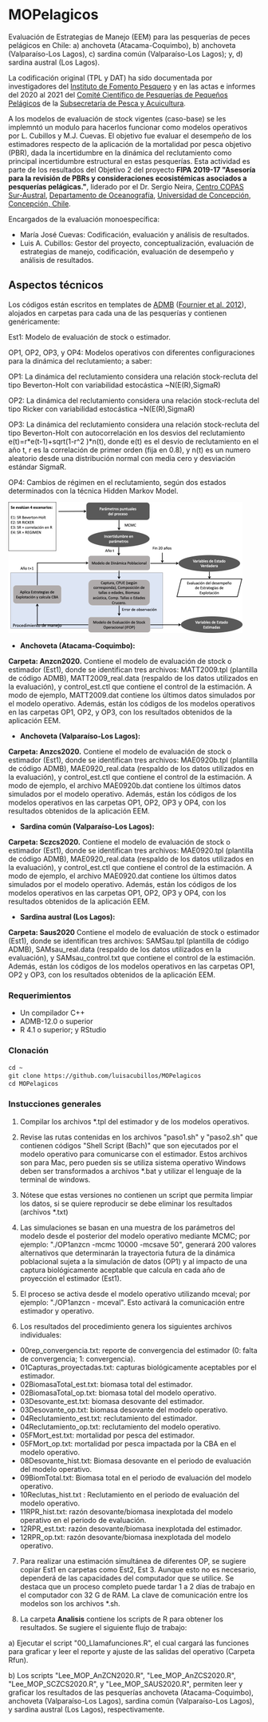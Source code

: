 # MOPelagicos

Evaluación de Estrategias de Manejo (EEM) para las pesquerías de peces pelágicos en Chile: a) anchoveta (Atacama-Coquimbo), b) anchoveta (Valparaíso-Los Lagos), c) sardina común (Valparaíso-Los Lagos); y, d) sardina austral (Los Lagos).

La codificación original (TPL y DAT) ha sido documentada por investigadores del [Instituto de Fomento Pesquero](https://www.ifop.cl/busqueda-de-informes/) y en las actas e informes del 2020 al 2021 del [Comité Científico de Pesquerías de Pequeños Pelágicos](https://www.subpesca.cl/portal/616/w3-propertyvalue-51142.html#collapse03) de la [Subsecretaría de Pesca y Acuicultura](https://www.subpesca.cl/portal/616/w3-channel.html).

A los modelos de evaluación de stock vigentes (caso-base) se les implemntó un modulo para hacerlos funcionar como modelos operativos por L. Cubillos y M.J. Cuevas. El  objetivo fue evaluar el desempeño de los estimadores respecto de la aplicación de la mortalidad por pesca objetivo (PBR), dada la incertidumbre en la dinámica del reclutamiento como principal incertidumbre estructural en estas pesquerías. Esta actividad es parte de los resultados del Objetivo 2 del proyecto **FIPA 2019-17 "Asesoría para la revisión de PBRs y consideraciones ecosistémicas asociados a pesquerías pelágicas."**, liderado por el Dr. Sergio Neira, [Centro COPAS Sur-Austral](http://www.sur-austral.cl), [Departamento de Oceanografía](http://oceanografia.udec.cl), [Universidad de Concepción, Concepción, Chile](https://www.udec.cl/pexterno/).

Encargados de la evaluación monoespecífica:

* María José Cuevas: Codificación, evaluación y análisis de resultados.
* Luis A. Cubillos: Gestor del proyecto, conceptualización, evaluación de estrategias de manejo, codificación, evaluación de desempeño y análisis de resultados.

## Aspectos técnicos

Los códigos están escritos en templates de [ADMB](http://www.admb-project.org/) ([Fournier et al. 2012](https://doi.org/10.1080/10556788.2011.597854)), alojados en carpetas para cada una de las pesquerías y contienen genéricamente:

Est1: Modelo de evaluación de stock o estimador.

OP1, OP2, OP3, y OP4: Modelos operativos con diferentes configuraciones para la dinámica del reclutamiento; a saber:

OP1: La dinámica del reclutamiento considera una relación stock-recluta del tipo Beverton-Holt con variabilidad estocástica ~N(E(R),SigmaR)

OP2: La dinámica del reclutamiento considera una relación stock-recluta del tipo Ricker con variabilidad estocástica ~N(E(R),SigmaR)

OP3: La dinámica del reclutamiento considera una relación stock-recluta del tipo Beverton-Holt con autocorrelación en los desvios del reclutamiento e(t)=r*e(t-1)+sqrt(1-r^2 )*n(t), donde e(t) es el desvío de reclutamiento en el año t, r es la correlación de primer orden (fija en 0.8), y n(t) es un numero aleatorio desde una distribución normal con media cero y desviación estándar SigmaR.

OP4: Cambios de régimen en el reclutamiento, según dos estados determinados con la técnica Hidden Markov Model.

![](https://github.com/LuisACubillos/MOPelagicos/blob/master/MOPelagicos_EsquemaTrabajo.png)


* __Anchoveta (Atacama-Coquimbo):__

__Carpeta: Anzcn2020.__ Contiene el modelo de evaluación de stock o estimador (Est1), donde se identifican tres archivos: MATT2009.tpl (plantilla de código ADMB), MATT2009_real.data (respaldo de los datos utilizados en la evaluación), y control_est.ctl que contiene el control de la estimación. A modo de ejemplo, MATT2009.dat contiene los últimos datos simulados por el modelo operativo. Además, están los códigos de los modelos operativos en las carpetas OP1, OP2, y OP3, con los resultados obtenidos de la aplicación EEM.

* __Anchoveta (Valparaíso-Los Lagos):__

__Carpeta: Anzcs2020.__ Contiene el modelo de evaluación de stock o estimador (Est1), donde se identifican tres archivos: MAE0920b.tpl (plantilla de código ADMB), MAE0920_real.data (respaldo de los datos utilizados en la evaluación), y control_est.ctl que contiene el control de la estimación. A modo de ejemplo, el archivo MAE0920b.dat contiene los últimos datos simulados por el modelo operativo. Además, están los códigos de los modelos operativos en las carpetas OP1, OP2, OP3 y OP4, con los resultados obtenidos de la aplicación EEM.

* __Sardina común (Valparaíso-Los Lagos):__

__Carpeta: Sczcs2020.__ Contiene el modelo de evaluación de stock o estimador (Est1), donde se identifican tres archivos: MAE0920.tpl (plantilla de código ADMB), MAE0920_real.data (respaldo de los datos utilizados en la evaluación), y control_est.ctl que contiene el control de la estimación. A modo de ejemplo, el archivo MAE0920.dat contiene los últimos datos simulados por el modelo operativo. Además, están los códigos de los modelos operativos en las carpetas OP1, OP2, OP3 y OP4, con los resultados obtenidos de la aplicación EEM.

* __Sardina austral (Los Lagos):__

__Carpeta: Saus2020__ Contiene el modelo de evaluación de stock o estimador (Est1), donde se identifican tres archivos: SAMSau.tpl (plantilla de código ADMB), SAMsau_real.data (respaldo de los datos utilizados en la evaluación), y SAMsau_control.txt que contiene el control de la estimación. Además, están los códigos de los modelos operativos en las carpetas OP1, OP2 y OP3, con los resultados obtenidos de la aplicación EEM.


### Requerimientos

* Un compilador C++
* ADMB-12.0 o superior
* R 4.1 o superior; y RStudio

### Clonación

	cd ~
	git clone https://github.com/luisacubillos/MOPelagicos
	cd MOPelagicos

### Instucciones generales

1) Compilar los archivos *.tpl del estimador y de los modelos operativos.

2) Revise las rutas contenidas en los archivos "paso1.sh" y "paso2.sh" que contienen códigos "Shell Script (Bach)" que son ejecutados por el modelo operativo para comunicarse con el estimador. Estos archivos son para Mac, pero pueden sis se utiliza sistema operativo Windows deben ser transformados a archivos *.bat y utilizar el lenguaje de la terminal de windows.

3) Nótese que estas versiones no contienen un script que permita limpiar los datos, si se quiere reproducir se debe eliminar los resultados (archivos *.txt)

4) Las simulaciones se basan en una muestra de los parámetros del modelo desde el posterior del modelo operativo mediante MCMC; por ejemplo: "./OP1anzcn -mcmc 10000 -mcsave 50", generará 200 valores alternativos que determinarán la trayectoria futura de la dinámica poblacional sujeta a la simulación de datos (OP1) y al impacto de una captura biológicamente aceptable que calcula en cada año de proyección el estimador (Est1).

5) El proceso se activa desde el modelo operativo utilizando mceval; por ejemplo: "./OP1anzcn - mceval". Esto activará la comunicación entre estimador y operativo.

6) Los resultados del procedimiento genera los siguientes archivos individuales:

* 00rep_convergencia.txt: reporte de convergencia del estimador (0: falta de convergencia; 1: convergencia).
* 01Capturas_proyectadas.txt: capturas biológicamente aceptables por el estimador.
* 02BiomasaTotal_est.txt: biomasa total del estimador.
* 02BiomasaTotal_op.txt: biomasa total del modelo operativo.
* 03Desovante_est.txt: biomasa desovante del estimador.
* 03Desovante_op.txt: biomasa desovante del modelo operativo.
* 04Reclutamiento_est.txt: reclutamiento del estimador. 
* 04Reclutamiento_op.txt: reclutamiento del modelo operativo.
* 05FMort_est.txt: mortalidad por pesca del estimador.
* 05FMort_op.txt: mortalidad por pesca impactada por la CBA en el modelo operativo.
* 08Desovante_hist.txt: Biomasa desovante en el periodo de evaluación del modelo operativo.
* 09BiomTotal.txt: Biomasa total en el periodo de evaluación del modelo operativo. 
* 10Reclutas_hist.txt : Reclutamiento en el periodo de evaluación del modelo operativo.
* 11RPR_hist.txt: razón desovante/biomasa inexplotada del modelo operativo en el periodo de evaluación.
* 12RPR_est.txt: razón desovante/biomasa inexplotada del estimador.
* 12RPR_op.txt: razón desovante/biomasa inexplotada del modelo operativo.

7) Para realizar una estimación simultánea de diferentes OP, se sugiere copiar Est1 en carpetas como Est2, Est 3. Aunque esto no es necesario, dependerá de las capacidades del computador que se utilice. Se destaca que un proceso completo puede tardar 1 a 2 días de trabajo en el computador con 32 G de RAM. La clave de comunicación entre los modelos son los archivos *.sh.

8) La carpeta **Analisis** contiene los scripts de R para obtener los resultados. Se sugiere el siguiente flujo de trabajo:

a) Ejecutar el script "00_Llamafunciones.R", el cual cargará las funciones para graficar y leer el reporte y ajuste de las salidas del operativo (Carpeta Rfun).

b) Los scripts "Lee_MOP_AnZCN2020.R", "Lee_MOP_AnZCS2020.R", "Lee_MOP_SCZCS2020.R", y "Lee_MOP_SAUS2020.R", permiten leer y graficar los resultados de las pesquerías anchoveta (Atacama-Coquimbo), anchoveta (Valparaíso-Los Lagos), sardina común (Valparaíso-Los Lagos), y sardina austral (Los Lagos), respectivamente.



